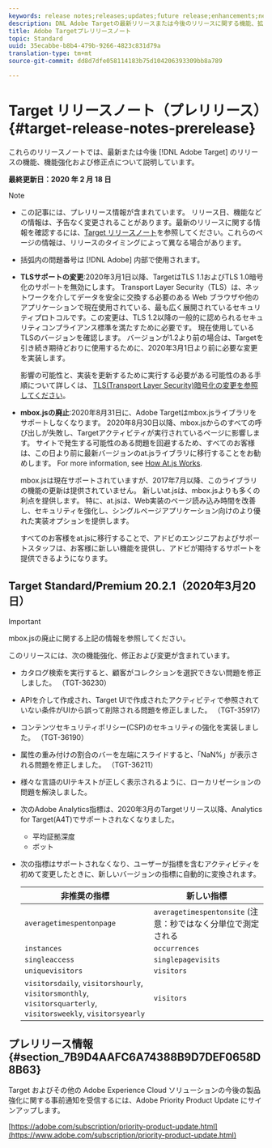 ```yaml
---
keywords: release notes;releases;updates;future release;enhancements;new features;fixes
description: DNL Adobe Targetの最新リリースまたは今後のリリースに関する機能、拡張機能および修正に関する情報を提供するリリースノートです。
title: Adobe Targetプレリリースノート
topic: Standard
uuid: 35ecabbe-b8b4-479b-9266-4823c831d79a
translation-type: tm+mt
source-git-commit: dd8d7dfe058114183b75d104206393309bb8a789

---
```



# Target リリースノート（プレリリース）{#target-release-notes-prerelease}

これらのリリースノートでは、最新または今後 [!DNL Adobe Target] のリリースの機能、機能強化および修正点について説明しています。

**最終更新日：2020 年 2 月 18 日**

>[!NOTE]
>
>* この記事には、プレリリース情報が含まれています。 リリース日、機能などの情報は、予告なく変更されることがあります。最新のリリースに関する情報を確認するには、[Target リリースノート](release-notes.md)を参照してください。これらのページの情報は、リリースのタイミングによって異なる場合があります。
   >
   >
* 括弧内の問題番号は [!DNL Adobe] 内部で使用されます。
   >
   >
* **TLSサポートの変更**:2020年3月1日以降、TargetはTLS 1.1およびTLS 1.0暗号化のサポートを無効にします。 Transport Layer Security（TLS）は、ネットワークを介してデータを安全に交換する必要のある Web ブラウザや他のアプリケーションで現在使用されている、最も広く展開されているセキュリティプロトコルです。この変更は、TLS 1.2以降の一般的に認められるセキュリティコンプライアンス標準を満たすために必要です。 現在使用しているTLSのバージョンを確認します。 バージョンが1.2より前の場合は、Targetを引き続き期待どおりに使用するために、2020年3月1日より前に必要な変更を実装します。
   >
   >   
   影響の可能性と、実装を更新するために実行する必要がある可能性のある手順について詳しくは、 [TLS(Transport Layer Security)暗号化の変更を参照してください](/help/c-implementing-target/c-considerations-before-you-implement-target/tls-transport-layer-security-encryption.md)。
   >
   >
* **mbox.jsの廃止**:2020年8月31日に、Adobe Targetはmbox.jsライブラリをサポートしなくなります。 2020年8月30日以降、mbox.jsからのすべての呼び出しが失敗し、Targetアクティビティが実行されているページに影響します。 サイトで発生する可能性のある問題を回避するため、すべてのお客様は、この日より前に最新バージョンのat.jsライブラリに移行することをお勧めします。 For more information, see [How At.js Works](/help/c-implementing-target/c-implementing-target-for-client-side-web/c-how-atjs-works/how-atjs-works.md).
   >
   >   
   mbox.jsは現在サポートされていますが、2017年7月以降、このライブラリの機能の更新は提供されていません。 新しいat.jsは、mbox.jsよりも多くの利点を提供します。 特に、at.jsは、Web実装のページ読み込み時間を改善し、セキュリティを強化し、シングルページアプリケーション向けのより優れた実装オプションを提供します。
   >
   >   
   すべてのお客様をat.jsに移行することで、アドビのエンジニアおよびサポートスタッフは、お客様に新しい機能を提供し、アドビが期待するサポートを提供できるようになります。


## Target Standard/Premium 20.2.1（2020年3月20日）

>[!IMPORTANT]
>
>mbox.jsの廃止に関する上記の情報を参照してください。

このリリースには、次の機能強化、修正および変更が含まれています。

* カタログ検索を実行すると、顧客がコレクションを選択できない問題を修正しました。 （TGT-36230）
* APIを介して作成され、Target UIで作成されたアクティビティで参照されていない条件がUIから誤って削除される問題を修正しました。 （TGT-35917）
* コンテンツセキュリティポリシー(CSP)のセキュリティの強化を実装しました。 （TGT-36190）
* 属性の重み付けの割合のバーを左端にスライドすると、「NaN%」が表示される問題を修正しました。 （TGT-36211）
* 様々な言語のUIテキストが正しく表示されるように、ローカリゼーションの問題を解決しました。
* 次のAdobe Analytics指標は、2020年3月のTargetリリース以降、Analytics for Target(A4T)でサポートされなくなりました。
   * 平均証拠深度
   * ボット
* 次の指標はサポートされなくなり、ユーザーが指標を含むアクティビティを初めて変更したときに、新しいバージョンの指標に自動的に変換されます。

   | 非推奨の指標 | 新しい指標 |
   |--- |--- |
   | `averagetimespentonpage` | `averagetimespentonsite` (注意：秒ではなく分単位で測定される |
   | `instances` | `occurrences` |
   | `singleaccess` | `singlepagevisits` |
   | `uniquevisitors` | `visitors` |
   | `visitorsdaily`, `visitorshourly`, `visitorsmonthly`, `visitorsquarterly`, `visitorsweekly`, `visitorsyearly` | `visitors` |

## プレリリース情報 {#section_7B9D4AAFC6A74388B9D7DEF0658D8B63}

Target およびその他の Adobe Experience Cloud ソリューションの今後の製品強化に関する事前通知を受信するには、Adobe Priority Product Update にサインアップします。

[https://adobe.com/subscription/priority-product-update.html](https://www.adobe.com/subscription/priority-product-update.html)
